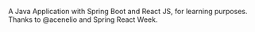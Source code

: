 A Java Application with Spring Boot and React JS, for learning purposes. Thanks to @acenelio and Spring React Week.
